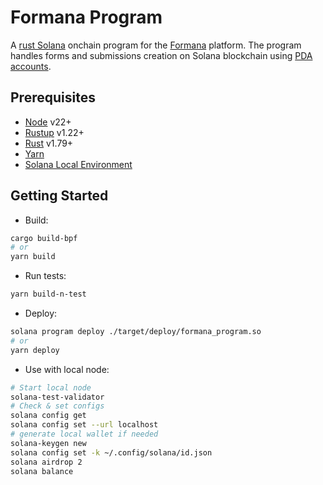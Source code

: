 # Formana Program

A [rust Solana](https://solana.com/docs/programs/lang-rust) onchain program for the [Formana](https://formana.olich.me/) platform. The program handles forms and submissions creation on Solana blockchain using [PDA accounts](https://solana.com/docs/core/pda).

## Prerequisites

- [Node](https://nodejs.org/en) v22+
- [Rustup](https://rustup.rs/) v1.22+
- [Rust](https://www.rust-lang.org/it) v1.79+
- [Yarn](https://yarnpkg.com/)
- [Solana Local Environment](https://solana.com/developers/guides/getstarted/setup-local-development)

## Getting Started

- Build: 
```bash
cargo build-bpf
# or
yarn build
```

- Run tests:
```bash
yarn build-n-test
```

- Deploy:
```bash
solana program deploy ./target/deploy/formana_program.so
# or
yarn deploy
```

- Use with local node:
```bash
# Start local node
solana-test-validator
# Check & set configs
solana config get
solana config set --url localhost
# generate local wallet if needed
solana-keygen new
solana config set -k ~/.config/solana/id.json
solana airdrop 2
solana balance
```